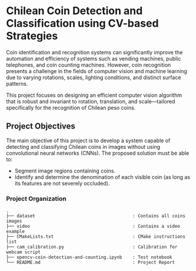 # Chilean Coin Detection and Classification using CV-based Strategies

Coin identification and recognition systems can significantly improve the automation and efficiency of systems such as vending machines, public telephones, and coin counting machines. However, coin recognition presents a challenge in the fields of computer vision and machine learning due to varying rotations, scales, lighting conditions, and distinct surface patterns.

This project focuses on designing an efficient computer vision algorithm that is robust and invariant to rotation, translation, and scale—tailored specifically for the recognition of Chilean peso coins.

## Project Objectives
The main objective of this project is to develop a system capable of detecting and classifying Chilean coins in images without using convolutional neural networks (CNNs). The proposed solution must be able to:
- Segment image regions containing coins.
- Identify and determine the denomination of each visible coin (as long as its features are not severely occluded).

### Project Organization

```
.
├── dataset                                     : Contains all coins images
├── video                                       : Contains a video example
├── CMakeLists.txt                              : CMake instructions list
├── cam_calibration.py                          : Calibration for webcam script
├── opencv-coin-detection-and-counting.ipynb    : Test notebook
└── README.md                                   : Project Report
```
